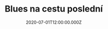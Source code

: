 ---
title: Blues na cestu poslední
status: Published
date: 2020-07-01T12:00:00.000Z
text: |-
  Černej nebožtíku,\
  máš to ale kliku,\
  za chvíli do temný hlíny\
  budeš zakopán.

  Nás jsi nechal v bídě,\
  sám se vezeš jako pán.

  Jen kopyta koní\
  hrany tobě zvoní,\
  málo lidí dnes pro tebe\
  slzy polyká.

  Je to smutnej funus\
  chybí ti tu muzika.

  Kam ti pozůstalí,\
  kam ti vlastně dali\
  věnce, kytky, pentle, svíce,\
  marně se tě ptám.

  Proč je rakev holá,\
  to ty asi nevíš sám.

  Černej nebožtíku,\
  co nemáš na muziku,\
  poslechni mou radu\
  trochu nevšední.\
  Zazpívej si sám\
  blues na cestu poslední.
---